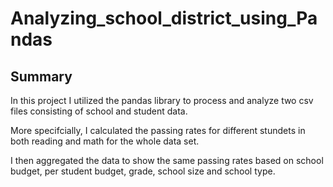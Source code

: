 # Analyzing_school_district_using_Pandas

## Summary

In this project I utilized the pandas library to process and analyze two csv files consisting of school and student data. 

More specifcially, I calculated the passing rates for different stundets in both reading and math for the whole data set. 

I then aggregated the data to show the same passing rates based on school budget, per student budget, grade, school size and school type. 
